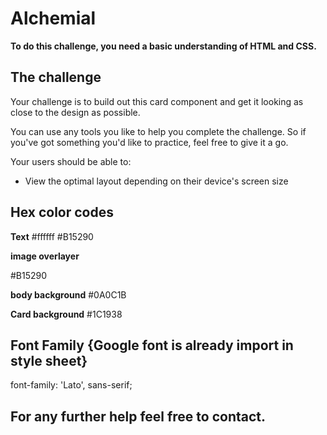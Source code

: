 # Alchemial

**To do this challenge, you need a basic understanding of HTML and CSS.**

## The challenge

Your challenge is to build out this card component and get it looking as close to the design as possible.

You can use any tools you like to help you complete the challenge. So if you've got something you'd like to practice, feel free to give it a go.

Your users should be able to:

- View the optimal layout depending on their device's screen size


## Hex color codes

**Text**
#ffffff
#B15290

**image overlayer**

#B15290

**body background**
#0A0C1B

**Card background**
#1C1938


## Font Family {Google font is already import in style sheet}

font-family: 'Lato', sans-serif;

## For any further help feel free to contact.
